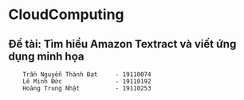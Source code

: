 # CloudComputing

## Đề tài: Tìm hiểu Amazon Textract và viết ứng dụng minh họa

        Trần Nguyễn Thành Đạt     - 19110074
        Lê Minh Đức               - 19110192
        Hoàng Trung Nhật          - 19110253


